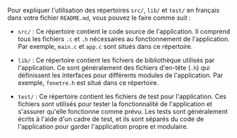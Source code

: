 Pour expliquer l'utilisation des répertoires `src/`, `lib/` et `test/` en français dans votre fichier `README.md`, vous pouvez le faire comme suit :

- `src/` : Ce répertoire contient le code source de l'application. Il comprend tous les fichiers `.c` et `.h` nécessaires au fonctionnement de l'application. Par exemple, `main.c` et `app.c` sont situés dans ce répertoire.

- `lib/` : Ce répertoire contient les fichiers de bibliothèque utilisés par l'application. Ce sont généralement des fichiers d'en-tête (`.h`) qui définissent les interfaces pour différents modules de l'application. Par exemple, `fenetre.h` est situé dans ce répertoire.

- `test/` : Ce répertoire contient les fichiers de test pour l'application. Ces fichiers sont utilisés pour tester la fonctionnalité de l'application et s'assurer qu'elle fonctionne comme prévu. Les tests sont généralement écrits à l'aide d'un cadre de test, et ils sont séparés du code de l'application pour garder l'application propre et modulaire.